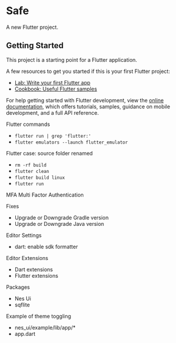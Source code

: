 # Safe

A new Flutter project.

## Getting Started

This project is a starting point for a Flutter application.

A few resources to get you started if this is your first Flutter project:

- [Lab: Write your first Flutter app](https://docs.flutter.dev/get-started/codelab)
- [Cookbook: Useful Flutter samples](https://docs.flutter.dev/cookbook)

For help getting started with Flutter development, view the
[online documentation](https://docs.flutter.dev/), which offers tutorials,
samples, guidance on mobile development, and a full API reference.

Flutter commands
- `flutter run | grep 'flutter:'`
- `flutter emulators --launch flutter_emulator`

Flutter case: source folder renamed
- `rm -rf build`
- `flutter clean`
- `flutter build linux`
- `flutter run`

MFA Multi Factor Authentication

Fixes
- Upgrade or Downgrade Gradle version
- Upgrade or Downgrade Java version

Editor Settings
- dart: enable sdk formatter

Editor Extensions
- Dart extensions
- Flutter extensions

Packages
- Nes Ui
- sqflite

Example of theme toggling
- nes_ui/example/lib/app/*
- app.dart
